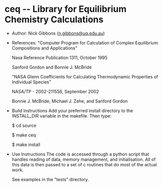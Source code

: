 # ceq -- Library for Equilibrium Chemistry Calculations

- Author: Nick Gibbons (n.gibbons@uq.edu.au)

- References:
    "Computer Program for Calculation of Complex Equilibrium Compositions and Applications"

    Nasa Reference Publication 1311, October 1995

    Sanford Gordon and Bonnie J. McBride

    "NASA Glenn Coefficients for Calculating Thermodynamic Properties of Individual Species"

    NASA/TP - 2002-211556, September 2002

    Bonnie J. McBride, Michael J. Zehe, and Sanford Gordon

- Build Instructions
    Add your preferred install directory to the INSTALL_DIR variable in the makefile. Then type:

    $ cd source

    $ make ceq

    $ make install


- Use Instructions
    The code is accessed through a python script that handles reading of data, memory management, and initialisation. All of this data is then passed to a set of c routines that do most of the actual work. 

    See examples in the "tests" directory.
